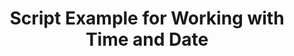 ---
layout: article
title: Script Example for Working with Time and Date
description: 
  - This template shows you how to work with time objects. Learn how to add, manipulate, compare, or format a date.
lang: cn
weight: 50
isDraft: false
ref: Script_Working_with_Dates
category:
  - Script
  - Scripting
image: Script_Working_with_Dates_EN.png
download: Script_Working_with_Dates_EN.pbmx
overview_description:
overview_benefits:
overview_data_sources:
---